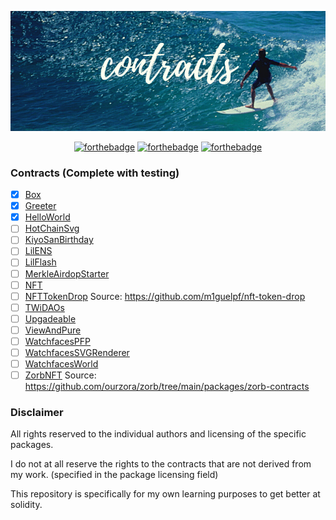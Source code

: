 <p align="center">
  <img src="assets/contracts.png">
</p>

<div align="center">

[![forthebadge](https://forthebadge.com/images/badges/for-sharks.svg)](https://forthebadge.com)
[![forthebadge](https://forthebadge.com/images/badges/60-percent-of-the-time-works-every-time.svg)](https://forthebadge.com)
[![forthebadge](https://forthebadge.com/images/badges/no-ragrets.svg)](https://forthebadge.com)

</div>

### Contracts (Complete with testing)

- [x] [Box](/contracts/Box)
- [x] [Greeter](/contracts/Greeter)
- [x] [HelloWorld](/contracts/HelloWorld)
- [ ] [HotChainSvg](/contracts/HotChainSvg)
- [ ] [KiyoSanBirthday](/contracts/KiyoSanBirthday)
- [ ] [LilENS](/contracts/LilENS)
- [ ] [LilFlash](/contracts/LilFlash)
- [ ] [MerkleAirdopStarter](/contracts/MerkleAirdopStarter)
- [ ] [NFT](/contracts/NFT)
- [ ] [NFTTokenDrop](/contracts/NFTTokenDrop) Source: https://github.com/m1guelpf/nft-token-drop
- [ ] [TWiDAOs](/contracts/TWiDAOs)
- [ ] [Upgadeable](/contracts/Upgadeable)
- [ ] [ViewAndPure](/contracts/ViewAndPure)
- [ ] [WatchfacesPFP](/contracts/WatchfacesPFP)
- [ ] [WatchfacesSVGRenderer](/contracts/WatchfacesSVGRenderer)
- [ ] [WatchfacesWorld](/contracts/WatchfacesWorld)
- [ ] [ZorbNFT](/contracts/ZorbNFT) Source: https://github.com/ourzora/zorb/tree/main/packages/zorb-contracts

### Disclaimer

All rights reserved to the individual authors and licensing of the specific packages.

I do not at all reserve the rights to the contracts that are not derived from my work. (specified in the package licensing field)

This repository is specifically for my own learning purposes to get better at solidity.
